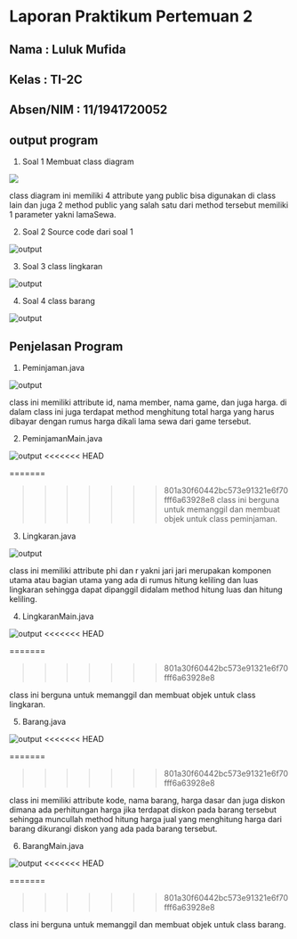 # Laporan Praktikum Pertemuan 2

## Nama : Luluk Mufida

## Kelas : TI-2C

## Absen/NIM : 11/1941720052

## output program

1. Soal 1 Membuat class diagram

<img src="../gambar/ClassDiagramPeminjaman.jpg">

class diagram ini memiliki 4 attribute yang public bisa digunakan di class lain dan juga 2 method public yang salah satu dari method tersebut memiliki 1 parameter yakni lamaSewa.

2. Soal 2 Source code dari soal 1

![output](https://github.com/LulukMufida015/PBO-1941720052/blob/master/pertemuan2/gambar/output%20peminjaman.JPG)

3. Soal 3 class lingkaran

![output](https://github.com/LulukMufida015/PBO-1941720052/blob/master/pertemuan2/gambar/output%20lingkaran.JPG)

4. Soal 4 class barang

![output](https://github.com/LulukMufida015/PBO-1941720052/blob/master/pertemuan2/gambar/output%20barang.JPG)

## Penjelasan Program

1. Peminjaman.java

![output](https://github.com/LulukMufida015/PBO-1941720052/blob/master/pertemuan2/gambar/codepeminjaman.JPG)

class ini memiliki attribute id, nama member, nama game, dan juga harga. di dalam class ini juga terdapat method menghitung total harga yang harus dibayar dengan rumus harga dikali lama sewa dari game tersebut.

2. PeminjamanMain.java

![output](https://github.com/LulukMufida015/PBO-1941720052/blob/master/pertemuan2/gambar/peminjamanmain.JPG)
<<<<<<< HEAD


=======
>>>>>>> 801a30f60442bc573e91321e6f70fff6a63928e8
class ini berguna untuk memanggil dan membuat objek untuk class peminjaman.

3. Lingkaran.java

![output](https://github.com/LulukMufida015/PBO-1941720052/blob/master/pertemuan2/gambar/codelingkaran.JPG)

class ini memiliki attribute phi dan r yakni jari jari merupakan komponen utama atau bagian utama yang ada di rumus hitung keliling dan luas lingkaran sehingga dapat dipanggil didalam method hitung luas dan hitung keliling.

4. LingkaranMain.java

![output](https://github.com/LulukMufida015/PBO-1941720052/blob/master/pertemuan2/gambar/lingkaranmain.JPG)
<<<<<<< HEAD

=======
>>>>>>> 801a30f60442bc573e91321e6f70fff6a63928e8

class ini berguna untuk memanggil dan membuat objek untuk class lingkaran.

5. Barang.java

![output](https://github.com/LulukMufida015/PBO-1941720052/blob/master/pertemuan2/gambar/codebarang.JPG)
<<<<<<< HEAD

=======
>>>>>>> 801a30f60442bc573e91321e6f70fff6a63928e8

class ini memiliki attribute kode, nama barang, harga dasar dan juga diskon dimana ada perhitungan harga jika terdapat diskon pada barang tersebut sehingga muncullah method hitung harga jual yang menghitung harga dari barang dikurangi diskon yang ada pada barang tersebut.

6. BarangMain.java

![output](https://github.com/LulukMufida015/PBO-1941720052/blob/master/pertemuan2/gambar/barangmain.JPG)
<<<<<<< HEAD

=======
>>>>>>> 801a30f60442bc573e91321e6f70fff6a63928e8

class ini berguna untuk memanggil dan membuat objek untuk class barang.

